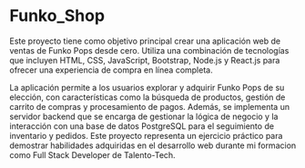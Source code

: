 # Funko_Shop

Este proyecto tiene como objetivo principal crear una aplicación web de ventas de Funko Pops desde cero. Utiliza una combinación de tecnologías que incluyen HTML, CSS, JavaScript, Bootstrap, Node.js y React.js para ofrecer una experiencia de compra en línea completa. 

La aplicación permite a los usuarios explorar y adquirir Funko Pops de su elección, con características como la búsqueda de productos, gestión de carrito de compras y procesamiento de pagos. Además, se implementa un servidor backend que se encarga de gestionar la lógica de negocio y la interacción con una base de datos PostgreSQL para el seguimiento de inventario y pedidos. Este proyecto representa un ejercicio práctico para demostrar habilidades adquiridas en el desarrollo web durante mi formacion como Full Stack Developer de Talento-Tech.

